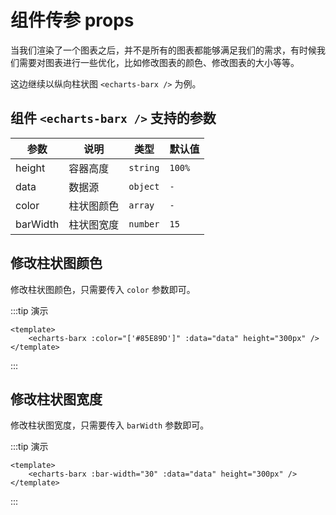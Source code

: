 <script lang="ts" setup>
import EchartsBarx from './demo/echarts-barx.vue'
import EchartsBarx2 from './demo/echarts-barx2.vue'
</script>

# 组件传参 props

当我们渲染了一个图表之后，并不是所有的图表都能够满足我们的需求，有时候我们需要对图表进行一些优化，比如修改图表的颜色、修改图表的大小等等。

这边继续以纵向柱状图 `<echarts-barx />` 为例。

## 组件 `<echarts-barx />` 支持的参数

| 参数     | 说明       | 类型     | 默认值 |
| -------- | ---------- | -------- | ------ |
| height   | 容器高度   | `string` | `100%` |
| data     | 数据源     | `object` | `-`    |
| color    | 柱状图颜色 | `array`  | `-`    |
| barWidth | 柱状图宽度 | `number` | `15`   |

## 修改柱状图颜色

修改柱状图颜色，只需要传入 `color` 参数即可。

:::tip 演示

```vue
<template>
    <echarts-barx :color="['#85E89D']" :data="data" height="300px" />
</template>
```

<echarts-barx />
:::

## 修改柱状图宽度

修改柱状图宽度，只需要传入 `barWidth` 参数即可。

:::tip 演示

```vue
<template>
    <echarts-barx :bar-width="30" :data="data" height="300px" />
</template>
```

<echarts-barx2 />
:::
